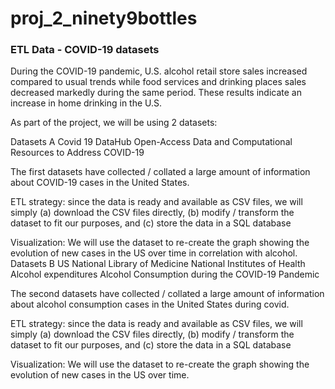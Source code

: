 # proj_2_ninety9bottles

### ETL Data - COVID-19 datasets

During the COVID-19 pandemic, U.S. alcohol retail store sales increased compared to usual trends while food services and drinking places sales decreased markedly during the same period. These results indicate an increase in home drinking in the U.S. 

As part of the project, we will be using 2 datasets:


Datasets A
Covid 19 DataHub
Open-Access Data and Computational Resources to Address COVID-19

The first datasets have collected / collated a large amount of information about COVID-19 cases in the United States.

ETL strategy: since the data is ready and available as CSV files, we will simply (a) download the CSV files directly, (b) modify / transform the dataset to fit our purposes, and (c) store the data in a SQL database

Visualization: We will use the dataset to re-create the graph showing the evolution of new cases in the US over time in correlation with alcohol.
Datasets B
US National Library of Medicine National Institutes of Health Alcohol expenditures
Alcohol Consumption during the COVID-19 Pandemic

The second datasets have collected / collated a large amount of information about alcohol consumption cases in the United States during covid.

ETL strategy: since the data is ready and available as CSV files, we will simply (a) download the CSV files directly, (b) modify / transform the dataset to fit our purposes, and (c) store the data in a SQL database

Visualization: We will use the dataset to re-create the graph showing the evolution of new cases in the US over time.


